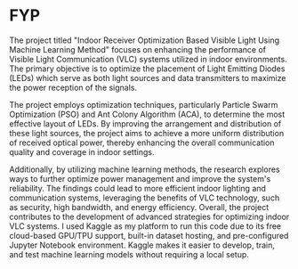 # FYP
The project titled "Indoor Receiver Optimization Based Visible Light Using Machine Learning Method" focuses on enhancing the performance of Visible Light Communication (VLC) systems utilized in indoor environments. The primary objective is to optimize the placement of Light Emitting Diodes (LEDs) which serve as both light sources and data transmitters to maximize the power reception of the signals.

The project employs optimization techniques, particularly Particle Swarm Optimization (PSO) and Ant Colony Algorithm (ACA), to determine the most effective layout of LEDs. By improving the arrangement and distribution of these light sources, the project aims to achieve a more uniform distribution of received optical power, thereby enhancing the overall communication quality and coverage in indoor settings.

Additionally, by utilizing machine learning methods, the research explores ways to further optimize power management and improve the system's reliability. The findings could lead to more efficient indoor lighting and communication systems, leveraging the benefits of VLC technology, such as security, high bandwidth, and energy efficiency. Overall, the project contributes to the development of advanced strategies for optimizing indoor VLC systems. I used Kaggle as my platform to run this code due to its free cloud-based GPU/TPU support, built-in dataset hosting, and pre-configured Jupyter Notebook environment. Kaggle makes it easier to develop, train, and test machine learning models without requiring a local setup.
